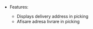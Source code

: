   - Features:
    
      - Displays delivery address in picking
      - Afisare adresa livrare in picking
